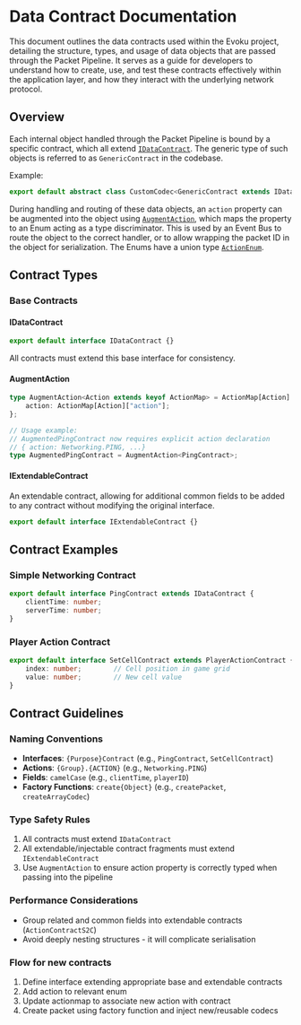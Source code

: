 # Data Contract Documentation

This document outlines the data contracts used within the Evoku project,
detailing the structure, types, and usage of data objects that are passed through the Packet Pipeline.
It serves as a guide for developers to understand how to create, use,
and test these contracts effectively within the application layer,
and how they interact with the underlying network protocol.


## Overview

Each internal object handled through the Packet Pipeline is bound by a specific contract,
which all extend [`IDataContract`](/src/shared/types/contracts/IDataContract.ts).
The generic type of such objects is referred to as `GenericContract` in the codebase.

Example:
```ts
export default abstract class CustomCodec<GenericContract extends IDataContract>
```

During handling and routing of these data objects, an `action` property can be augmented
into the object using [`AugmentAction`](/src/shared/types/utils/AugmentAction.ts),
which maps the property to an Enum acting as a type discriminator.
This is used by an Event Bus to route the object to the correct handler,
or to allow wrapping the packet ID in the object for serialization.
The Enums have a union type [`ActionEnum`](/src/shared/types/enums/actions/index.ts).


## Contract Types

### Base Contracts

#### IDataContract
```ts
export default interface IDataContract {}
```
All contracts must extend this base interface for consistency.

#### AugmentAction
```ts
type AugmentAction<Action extends keyof ActionMap> = ActionMap[Action] & {
    action: ActionMap[Action]["action"];
};

// Usage example:
// AugmentedPingContract now requires explicit action declaration
// { action: Networking.PING, ...}
type AugmentedPingContract = AugmentAction<PingContract>;
```

#### IExtendableContract
An extendable contract, allowing for additional common fields to be added to
any contract without modifying the original interface.

```ts
export default interface IExtendableContract {}
```

## Contract Examples

### Simple Networking Contract
```ts
export default interface PingContract extends IDataContract {
    clientTime: number;
    serverTime: number;
}
```

### Player Action Contract
```ts
export default interface SetCellContract extends PlayerActionContract {
    index: number;        // Cell position in game grid
    value: number;        // New cell value
}
```

## Contract Guidelines

### Naming Conventions
- **Interfaces**: `{Purpose}Contract` (e.g., `PingContract`, `SetCellContract`)
- **Actions**: `{Group}.{ACTION}` (e.g., `Networking.PING`)
- **Fields**: `camelCase` (e.g., `clientTime`, `playerID`)
- **Factory Functions**: `create{Object}` (e.g., `createPacket`, `createArrayCodec`)

### Type Safety Rules
1. All contracts must extend `IDataContract`
2. All extendable/injectable contract fragments must extend `IExtendableContract`
3. Use `AugmentAction` to ensure action property is correctly typed when passing into the pipeline

### Performance Considerations
- Group related and common fields into extendable contracts (`ActionContractS2C`)
- Avoid deeply nesting structures - it will complicate serialisation

### Flow for new contracts

1. Define interface extending appropriate base and extendable contracts
2. Add action to relevant enum
3. Update actionmap to associate new action with contract
4. Create packet using factory function and inject new/reusable codecs